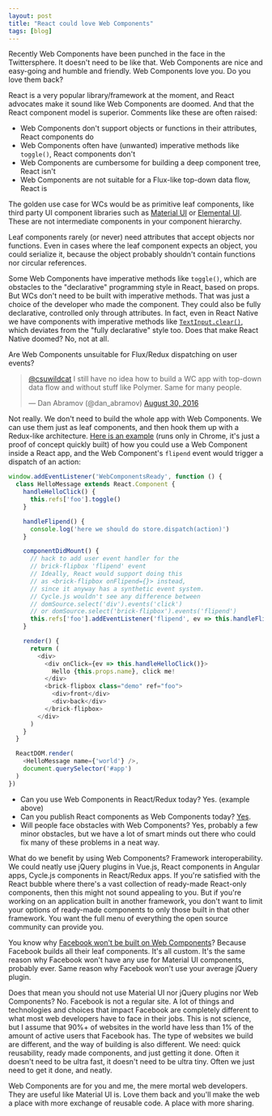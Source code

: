 ```yaml
---
layout: post
title: "React could love Web Components"
tags: [blog]
---
```


Recently Web Components have been punched in the face in the Twittersphere. It doesn't need to be like that. Web Components are nice and easy-going and humble and friendly. Web Components love you. Do you love them back?

React is a very popular library/framework at the moment, and React advocates make it sound like Web Components are doomed. And that the React component model is superior. Comments like these are often raised:

- Web Components don't support objects or functions in their attributes, React components do
- Web Components often have (unwanted) imperative methods like `toggle()`, React components don't
- Web Components are cumbersome for building a deep component tree, React isn't
- Web Components are not suitable for a Flux-like top-down data flow, React is

The golden use case for WCs would be as primitive leaf components, like third party UI component libraries such as [Material UI](http://www.material-ui.com/) or [Elemental UI](http://www.elemental-ui.com/). These are not intermediate components in your component hierarchy.

Leaf components rarely (or never) need attributes that accept objects nor functions. Even in cases where the leaf component expects an object, you could serialize it, because the object probably shouldn't contain functions nor circular references.

Some Web Components have imperative methods like `toggle()`, which are obstacles to the "declarative" programming style in React, based on props. But WCs don't need to be built with imperative methods. That was just a choice of the developer who made the component. They could also be fully declarative, controlled only through attributes. In fact, even in React Native we have components with imperative methods like [`TextInput.clear()`](https://facebook.github.io/react-native/docs/textinput.html), which deviates from the "fully declarative" style too. Does that make React Native doomed? No, not at all.

Are Web Components unsuitable for Flux/Redux dispatching on user events?

<blockquote class="twitter-tweet" data-conversation="none" data-lang="en"><p lang="en" dir="ltr"><a href="https://twitter.com/csuwildcat">@csuwildcat</a> I still have no idea how to build a WC app with top-down data flow and without stuff like Polymer. Same for many people.</p>&mdash; Dan Abramov (@dan_abramov) <a href="https://twitter.com/dan_abramov/status/770642705298972673">August 30, 2016</a></blockquote>
<script async src="//platform.twitter.com/widgets.js" charset="utf-8"></script>

Not really. We don't need to build the whole app with Web Components. We can use them just as leaf components, and then hook them up with a Redux-like architecture. [Here is an example](http://jsbin.com/qilesihaca/edit?js,output) (runs only in Chrome, it's just a proof of concept quickly built) of how you could use a Web Component inside a React app, and the Web Component's `flipend` event would trigger a dispatch of an action:

```js
window.addEventListener('WebComponentsReady', function () {
  class HelloMessage extends React.Component {
    handleHelloClick() {
      this.refs['foo'].toggle()
    }

    handleFlipend() {
      console.log('here we should do store.dispatch(action)')
    }

    componentDidMount() {
      // hack to add user event handler for the
      // brick-flipbox 'flipend' event
      // Ideally, React would support doing this
      // as <brick-flipbox onFlipend={}> instead,
      // since it anyway has a synthetic event system.
      // Cycle.js wouldn't see any difference between
      // domSource.select('div').events('click')
      // or domSource.select('brick-flipbox').events('flipend')
      this.refs['foo'].addEventListener('flipend', ev => this.handleFlipend())
    }

    render() {
      return (
        <div>
          <div onClick={ev => this.handleHelloClick()}>
            Hello {this.props.name}, click me!
          </div>
          <brick-flipbox class="demo" ref="foo">
            <div>front</div>
            <div>back</div>
          </brick-flipbox>
        </div>
      )
    }
  }

  ReactDOM.render(
    <HelloMessage name={'world'} />,
    document.querySelector('#app')
  )
})
```

- Can you use Web Components in React/Redux today? Yes. (example above)
- Can you publish React components as Web Components today? [Yes](https://github.com/PixelsCommander/ReactiveElements).
- Will people face obstacles with Web Components? Yes, probably a few minor obstacles, but we have a lot of smart minds out there who could fix many of these problems in a neat way.

What do we benefit by using Web Components? Framework interoperability. We could neatly use jQuery plugins in Vue.js, React components in Angular apps, Cycle.js components in React/Redux apps. If you're satisfied with the React bubble where there's a vast collection of ready-made React-only components, then this might not sound appealing to you. But if you're working on an application built in another framework, you don't want to limit your options of ready-made components to only those built in that other framework. You want the full menu of everything the open source community can provide you.

You know why [Facebook won't be built on Web Components](https://github.com/facebook/react/issues/5052#issuecomment-145594782)? Because Facebook builds all their leaf components. It's all custom. It's the same reason why Facebook won't have any use for Material UI components, probably ever. Same reason why Facebook won't use your average jQuery plugin.

Does that mean you should not use Material UI nor jQuery plugins nor Web Components? No. Facebook is not a regular site. A lot of things and technologies and choices that impact Facebook are completely different to what most web developers have to face in their jobs. This is not science, but I assume that 90%+ of websites in the world have less than 1% of the amount of active users that Facebook has. The type of websites we build are different, and the way of building is also different. We need: quick reusability, ready made components, and just getting it done. Often it doesn't need to be ultra fast, it doesn't need to be ultra tiny. Often we just need to get it done, and neatly.

Web Components are for you and me, the mere mortal web developers. They are useful like Material UI is. Love them back and you'll make the web a place with more exchange of reusable code. A place with more sharing.
